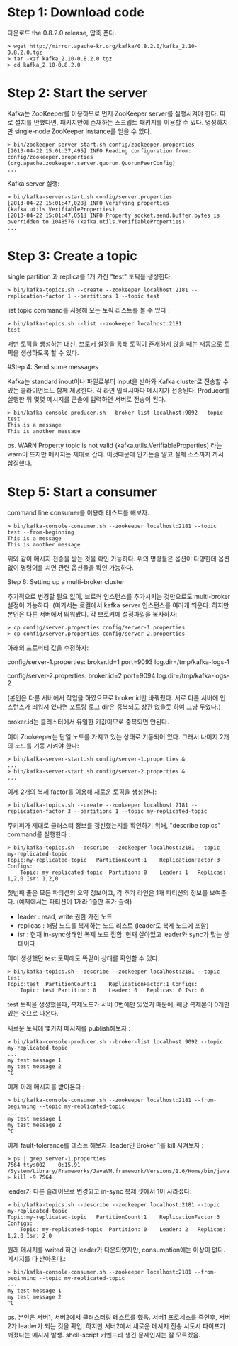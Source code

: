 # Step 1: Download code

다운로드 the 0.8.2.0 release, 압축 푼다.

    > wget http://mirror.apache-kr.org/kafka/0.8.2.0/kafka_2.10-0.8.2.0.tgz
    > tar -xzf kafka_2.10-0.8.2.0.tgz
    > cd kafka_2.10-0.8.2.0

# Step 2: Start the server

Kafka는 ZooKeeper를 이용하므로 먼저 ZooKeeper server를 실행시켜야 한다. 따로 설치를 안했다면,  패키지안에 존재하는 스크립트 패키지를 이용할 수 있다. 엉성하지만 single-node ZooKeeper instance를 얻을 수 있다.

    > bin/zookeeper-server-start.sh config/zookeeper.properties
    [2013-04-22 15:01:37,495] INFO Reading configuration from: config/zookeeper.properties (org.apache.zookeeper.server.quorum.QuorumPeerConfig)
    ...

Kafka server 실행:

    > bin/kafka-server-start.sh config/server.properties
    [2013-04-22 15:01:47,028] INFO Verifying properties (kafka.utils.VerifiableProperties)
    [2013-04-22 15:01:47,051] INFO Property socket.send.buffer.bytes is overridden to 1048576 (kafka.utils.VerifiableProperties)
    ...

# Step 3: Create a topic

single partition 과 replica를 1개 가진 "test" 토픽을 생성한다.

    > bin/kafka-topics.sh --create --zookeeper localhost:2181 --replication-factor 1 --partitions 1 --topic test

list topic command를 사용해 모든 토픽 리스트를 볼 수 있다 :

    > bin/kafka-topics.sh --list --zookeeper localhost:2181
    test

매번 토픽을 생성하는 대신, 브로커 설정을 통해 토픽이 존재하지 않을 때는 재동으로 토픽을 생성하도록 할 수 있다.

#Step 4: Send some messages

Kafka는 standard inout이나 파일로부터 input을 받아와 Kafka cluster로 전송할 수 있는 클라이언트도 함께 제공한다. 각 라인 입력시마다 메시지가 전송된다. Producer를 실행한 뒤 몇몇 메시지를 콘솔에 입력하면 서버로 전송이 된다.


    > bin/kafka-console-producer.sh --broker-list localhost:9092 --topic test 
    This is a message
    This is another message

ps. WARN Property topic is not valid (kafka.utils.VerifiableProperties)
라는 warn이 뜨지만 메시지는 제대로 간다. 이것때문에 안가는줄 알고 실제 소스까지 까서 삽질했다.

# Step 5: Start a consumer

command line consumer를 이용해 테스트를 해보자.

    > bin/kafka-console-consumer.sh --zookeeper localhost:2181 --topic test --from-beginning
    This is a message
    This is another message

위와 같이 메시지 전송을 받는 것을 확인 가능하다.
위의 명령들은 옵션이 다양한데 옵션없이 명령어를 치면 관련 옵션들을 확인 가능하다.

Step 6: Setting up a multi-broker cluster

추가적으로 변경할 필요 없이, 브로커 인스턴스를 추가시키는 것만으로도 multi-broker 설정이 가능하다.
(여기서는 로컬에서 kafka server 인스턴스를 여러개 띄운다. 하지만 본인은 다른 서버에서 띄워봤다.
각 브로커에 설정파일을 복사하자:

    > cp config/server.properties config/server-1.properties 
    > cp config/server.properties config/server-2.properties


아래의 프로퍼티 값을 수정하자:
 
config/server-1.properties:
    broker.id=1
    port=9093
    log.dir=/tmp/kafka-logs-1
 
config/server-2.properties:
    broker.id=2
    port=9094
    log.dir=/tmp/kafka-logs-2

(본인은 다른 서버에서 작업을 하였으므로 broker.id만 바꿔줬다. 서로 다른 서버에 인스턴스가 띄워져 있다면 포트랑 로그 dir은 중복되도 상관 없을듯 하여 그냥 두었다.)

broker.id는 클러스터에서 유일한 키값이므로 중복되면 안된다. 

이미 Zookeeper는 단일 노드를 가지고 있는 상태로 기동되어 있다. 그래서 나머지 2개의 노드를 기동 시켜야 한다:

    > bin/kafka-server-start.sh config/server-1.properties &
    ...
    > bin/kafka-server-start.sh config/server-2.properties &
    ...

이제 2개의 복제 factor를 이용해 새로운 토픽을 생성한다:

    > bin/kafka-topics.sh --create --zookeeper localhost:2181 --replication-factor 3 --partitions 1 --topic my-replicated-topic

주키퍼가 제대로 클러스터 정보를 갱신했는지를 확인하기 위해, "describe topics" command를 실행한다 :

    > bin/kafka-topics.sh --describe --zookeeper localhost:2181 --topic my-replicated-topic
    Topic:my-replicated-topic	PartitionCount:1	ReplicationFactor:3	Configs:
	    Topic: my-replicated-topic	Partition: 0	Leader: 1	Replicas: 1,2,0	Isr: 1,2,0

첫번째 줄은 모든 파티션의 요약 정보이고, 각 추가 라인은 1개 파티션의 정보를 보여준다. (예제에서는 파티션이 1개라 1줄만 추가 출력)

- leader		: read, write 권한 가진 노드
- replicas		: 해당 노드를 복제하는 노드 리스트 (leader도 복제 노드에 포함)
- isr			: 현재 in-sync상태인 복제 노드 집합. 현재 살아있고 leader와 sync가 맞는 상태이다

이미 생성했던 test 토픽에도 똑같이 상태를 확인할 수 있다.

    > bin/kafka-topics.sh --describe --zookeeper localhost:2181 --topic test
    Topic:test	PartitionCount:1	ReplicationFactor:1	Configs:
	    Topic: test	Partition: 0	Leader: 0	Replicas: 0	Isr: 0

test 토픽을 생성했을때, 복제노드가 서버 0번에만 있었기 때문에, 해당 복제본이 0개만 있는 것으로 나온다.

새로운 토픽에 몇가지 메시지를 publish해보자 :

    > bin/kafka-console-producer.sh --broker-list localhost:9092 --topic my-replicated-topic
    ...
    my test message 1
    my test message 2
    ^C 

이제 아래 메시지를 받아온다 :

    > bin/kafka-console-consumer.sh --zookeeper localhost:2181 --from-beginning --topic my-replicated-topic
    ...
    my test message 1
    my test message 2
    ^C

이제 fault-tolerance를 테스트 해보자. leader인 Broker 1를 kill 시켜보자 :

    > ps | grep server-1.properties
    7564 ttys002    0:15.91 /System/Library/Frameworks/JavaVM.framework/Versions/1.6/Home/bin/java...
    > kill -9 7564

leader가 다른 슬레이므로 변경되고 in-sync 복제 셋에서 1이 사라졌다:

    > bin/kafka-topics.sh --describe --zookeeper localhost:2181 --topic my-replicated-topic
    Topic:my-replicated-topic	PartitionCount:1	ReplicationFactor:3	Configs:
	    Topic: my-replicated-topic	Partition: 0	Leader: 2	Replicas: 1,2,0	Isr: 2,0

원래 메시지를 writed 하던 leader가 다운되었지만, consumption에는 이상이 없다. 메시지를 다 받아온다.:

    > bin/kafka-console-consumer.sh --zookeeper localhost:2181 --from-beginning --topic my-replicated-topic
    ...
    my test message 1
    my test message 2
    ^C

ps. 본인은 서버1, 서버2에서 클러스터링 테스트를 했음. 서버1 프로세스를 죽인후, 서버2가 leader가 되는 것을 확인. 하지만 서버2에서 새로운 메시지 전송 시도시 파이프가 깨졌다는 메시지 발생. shell-script 커멘드라 생긴 문제인지는 잘 모르겠음.
